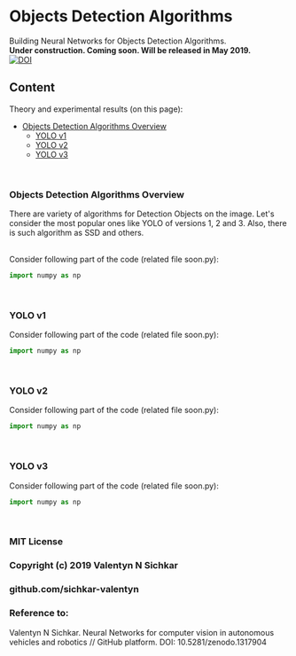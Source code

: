 # Objects Detection Algorithms
Building Neural Networks for Objects Detection Algorithms.
<br/>**Under construction. Coming soon. Will be released in May 2019.**
<br/>[![DOI](https://zenodo.org/badge/DOI/10.5281/zenodo.1317904.svg)](https://doi.org/10.5281/zenodo.1317904)

## Content
Theory and experimental results (on this page):

* [Objects Detection Algorithms Overview](#main-objects-detection-algorithms)
  * [YOLO v1](#yolo-v1)
  * [YOLO v2](#yolo-v2)
  * [YOLO v3](#yolo-v3)

<br/>

### <a id="main-objects-detection-algorithms">Objects Detection Algorithms Overview</a>
There are variety of algorithms for Detection Objects on the image. Let's consider the most popular ones like YOLO of versions 1, 2 and 3. Also, there is such algorithm as SSD and others.

<br/>Consider following part of the code (related file soon.py):
```py
import numpy as np
```

<br/>

### <a id="yolo-v1">YOLO v1</a>

Consider following part of the code (related file soon.py):
```py
import numpy as np
```

<br/>

### <a id="yolo-v2">YOLO v2</a>

Consider following part of the code (related file soon.py):
```py
import numpy as np
```

<br/>

### <a id="yolo-v3">YOLO v3</a>

Consider following part of the code (related file soon.py):
```py
import numpy as np
```


<br/>

### MIT License
### Copyright (c) 2019 Valentyn N Sichkar
### github.com/sichkar-valentyn
### Reference to:
Valentyn N Sichkar. Neural Networks for computer vision in autonomous vehicles and robotics // GitHub platform. DOI: 10.5281/zenodo.1317904
